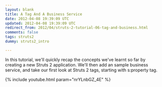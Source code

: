 ```yaml
---           
layout: blank
title: A Tag And A Business Service
date: 2012-04-08 19:39:09 UTC
updated: 2012-04-08 19:39:09 UTC
redirect_from: 2012/04/struts-2-tutorial-06-tag-and-business.html
comments: false
tags: struts2
dummy: struts2_intro

---
```


In this tutorial, we'll quickly recap the concepts we've learnt so far by creating a new Struts 2 application. We'll then add an sample business service, and take our first look at Struts 2 tags, starting with s:property tag.

{% include youtube.html param="nrYLnbGZ_4E" %}